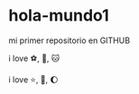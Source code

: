 # hola-mundo1

mi primer repositorio en GITHUB

i love :soccer:, :pizza:, :cat:

i love :star:, :book:, :moon:
